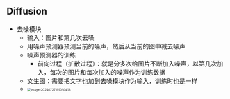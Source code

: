 ## Diffusion

- 去噪模块
  - 输入：图片和第几次去噪
  - 用噪声预测器预测当前的噪声，然后从当前的图中减去噪声
  - 噪声预测器的训练
    - 前向过程（扩散过程）：就是分多次给图片不断加入噪声，以第几次加入，每次的图片和每次加入的噪声作为训练数据
  - 文生图：需要把文字也加到去噪模块作为输入，训练时也是一样
  - <img src="C:\Users\Fighoh\Pictures\image-20240727191050413.png" alt="image-20240727191050413" style="zoom:50%;" />